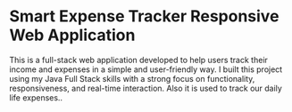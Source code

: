 # Smart Expense Tracker Responsive Web Application
This is a full-stack web application developed to help users track their income and expenses in a simple and user-friendly way. I built this project using my Java Full Stack skills with a strong focus on functionality, responsiveness, and real-time interaction.
Also it is used to track our daily life expenses..

